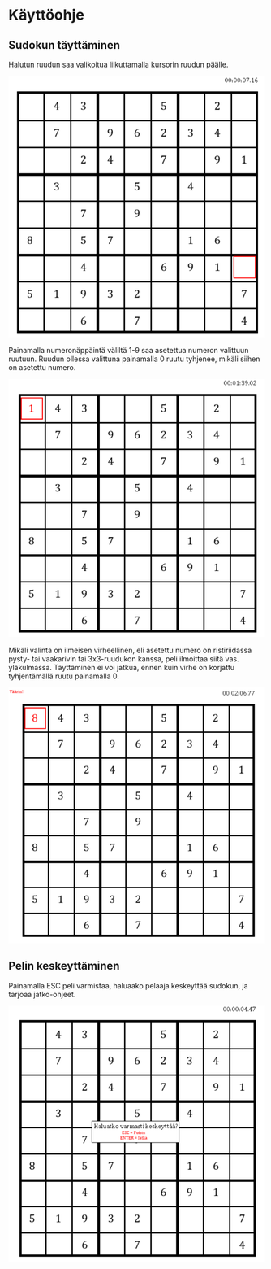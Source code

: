 
# Käyttöohje

## Sudokun täyttäminen

Halutun ruudun saa valikoitua liikuttamalla kursorin ruudun päälle. 

![](./kuvat/sudokuohje1.png)

Painamalla numeronäppäintä väliltä 1-9 saa asetettua numeron valittuun ruutuun.
Ruudun ollessa valittuna painamalla 0 ruutu tyhjenee, mikäli siihen on asetettu numero.

![](./kuvat/sudokuohje2.png)

Mikäli valinta on ilmeisen virheellinen, eli asetettu numero on ristiriidassa pysty- tai
vaakarivin tai 3x3-ruudukon kanssa, peli ilmoittaa siitä vas. yläkulmassa. 
Täyttäminen ei voi jatkua, ennen kuin virhe on korjattu tyhjentämällä ruutu painamalla 0.

![](./kuvat/sudokuohje3.png)

## Pelin keskeyttäminen

Painamalla ESC peli varmistaa, haluaako pelaaja keskeyttää sudokun, ja tarjoaa jatko-ohjeet.

![](./kuvat/sudokuohje4.png)
